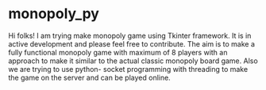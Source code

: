 # monopoly_py
Hi folks! I am trying make monopoly game using Tkinter framework. It is in active development and please feel free to contribute.
The aim is to make a fully functional monopoly game with maximum of 8 players with an approach to make it similar to the actual classic monopoly board game.
Also we are trying to use python- socket programming with threading to make the game on the server and can be played online.
